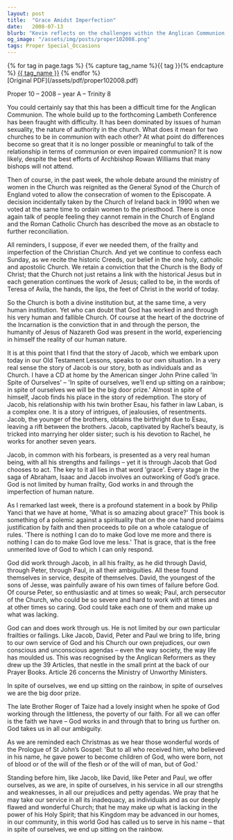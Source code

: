 ```yaml
---
layout: post
title:  "Grace Amidst Imperfection"
date:   2008-07-13
blurb: "Kevin reflects on the challenges within the Anglican Communion, particularly the debates on human sexuality and women's ministry. He draws parallels between the biblical story of Jacob and the Church's journey, emphasizing grace as the key element that allows God to work through human frailty. The sermon encourages embracing our imperfections and prejudices as God works through us to further His kingdom."
og_image: "/assets/img/posts/proper102008.png"
tags: Proper Special_Occasions
---    
```

<div class="tag-pills">
  {% for tag in page.tags %}
    {% capture tag_name %}{{ tag }}{% endcapture %}
    <a href="{{ site.baseurl }}/tag/{{ tag_name | slugify }}" class="tag-pill">{{ tag_name }}</a>
  {% endfor %}
</div>
[Original PDF](/assets/pdf/proper102008.pdf)

Proper 10 – 2008 – year A – Trinity 8

You could certainly say that this has been a difficult time for the Anglican Communion. The whole build up to the forthcoming Lambeth Conference has been fraught with difficulty. It has been dominated by issues of human sexuality, the nature of authority in the church. What does it mean for two churches to be in communion with each other? At what point do differences become so great that it is no longer possible or meaningful to talk of the relationship in terms of communion or even impaired communion? It is now likely, despite the best efforts of Archbishop Rowan Williams that many bishops will not attend.

Then of course, in the past week, the whole debate around the ministry of women in the Church was reignited as the General Synod of the Church of England voted to allow the consecration of women to the Episcopate. A decision incidentally taken by the Church of Ireland back in 1990 when we voted at the same time to ordain women to the priesthood. There is once again talk of people feeling they cannot remain in the Church of England and the Roman Catholic Church has described the move as an obstacle to further reconciliation.

All reminders, I suppose, if ever we needed them, of the frailty and imperfection of the Christian Church. And yet we continue to confess each Sunday, as we recite the historic Creeds, our belief in the one holy, catholic and apostolic Church. We retain a conviction that the Church is the Body of Christ; that the Church not just retains a link with the historical Jesus but in each generation continues the work of Jesus; called to be, in the words of Teresa of Avila, the hands, the lips, the feet of Christ in the world of today.

So the Church is both a divine institution but, at the same time, a very human institution. Yet who can doubt that God has worked in and through his very human and fallible Church. Of course at the heart of the doctrine of the Incarnation is the conviction that in and through the person, the humanity of Jesus of Nazareth God was present in the world, experiencing in himself the reality of our human nature.

It is at this point that I find that the story of Jacob, which we embark upon today in our Old Testament Lessons, speaks to our own situation. In a very real sense the story of Jacob is our story, both as individuals and as Church. I have a CD at home by the American singer John Prine called 'In Spite of Ourselves' – 'In spite of ourselves, we’ll end up sitting on a rainbow; in spite of ourselves we will be the big door prize.' Almost in spite of himself, Jacob finds his place in the story of redemption. The story of Jacob, his relationship with his twin brother Esau, his father in law Laban, is a complex one. It is a story of intrigues, of jealousies, of resentments. Jacob, the younger of the brothers, obtains the birthright due to Esau, leaving a rift between the brothers. Jacob, captivated by Rachel’s beauty, is tricked into marrying her older sister; such is his devotion to Rachel, he works for another seven years.

Jacob, in common with his forbears, is presented as a very real human being, with all his strengths and failings – yet it is through Jacob that God chooses to act. The key to it all lies in that word 'grace'. Every stage in the saga of Abraham, Isaac and Jacob involves an outworking of God’s grace. God is not limited by human frailty, God works in and through the imperfection of human nature.

As I remarked last week, there is a profound statement in a book by Philip Yanci that we have at home, 'What is so amazing about grace?' This book is something of a polemic against a spirituality that on the one hand proclaims justification by faith and then proceeds to pile on a whole catalogue of rules. 'There is nothing I can do to make God love me more and there is nothing I can do to make God love me less.' That is grace, that is the free unmerited love of God to which I can only respond.

God did work through Jacob, in all his frailty, as he did through David, through Peter, through Paul, in all their ambiguities. All these found themselves in service, despite of themselves. David, the youngest of the sons of Jesse, was painfully aware of his own times of failure before God. Of course Peter, so enthusiastic and at times so weak; Paul, arch persecutor of the Church, who could be so severe and hard to work with at times and at other times so caring. God could take each one of them and make up what was lacking.

God can and does work through us. He is not limited by our own particular frailties or failings. Like Jacob, David, Peter and Paul we bring to life, bring to our own service of God and his Church our own prejudices, our own conscious and unconscious agendas – even the way society, the way life has moulded us. This was recognised by the Anglican Reformers as they drew up the 39 Articles, that nestle in the small print at the back of our Prayer Books. Article 26 concerns the Ministry of Unworthy Ministers.

In spite of ourselves, we end up sitting on the rainbow, in spite of ourselves we are the big door prize.

The late Brother Roger of Taize had a lovely insight when he spoke of God working through the littleness, the poverty of our faith. For all we can offer is the faith we have – God works in and through that to bring us further on. God takes us in all our ambiguity.

As we are reminded each Christmas as we hear those wonderful words of the Prologue of St John’s Gospel: 'But to all who received him, who believed in his name, he gave power to become children of God, who were born, not of blood or of the will of the flesh or of the will of man, but of God.'

Standing before him, like Jacob, like David, like Peter and Paul, we offer ourselves, as we are, in spite of ourselves, in his service in all our strengths and weaknesses, in all our prejudices and petty agendas. We pray that he may take our service in all its inadequacy, as individuals and as our deeply flawed and wonderful Church; that he may make up what is lacking in the power of his Holy Spirit; that his Kingdom may be advanced in our homes, in our community, in this world God has called us to serve in his name – that in spite of ourselves, we end up sitting on the rainbow.
